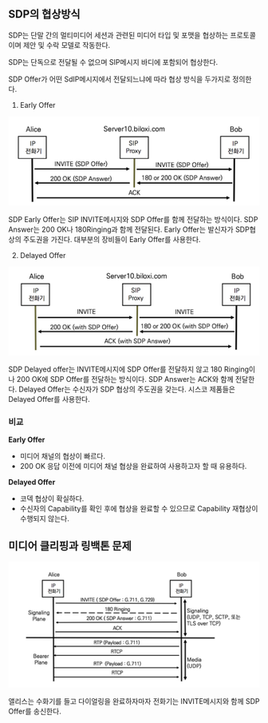 ## SDP의 협상방식

SDP는 단말 간의 멀티미디어 세션과 관련된 미디어 타입 및 포맷을 협상하는 프로토콜이며 제안 및 수락 모델로 작동한다.

SDP는 단독으로 전달될 수 없으며 SIP메시지 바디에 포함되어 협상한다.

SDP Offer가 어떤 SdIP메시지에서 전달되느냐에 따라 협상 방식을 두가지로 정의한다.



1. Early Offer

![Early Offer](./image/16_1.png)

SDP Early Offer는 SIP INVITE메시지와 SDP Offer를 함께 전달하는 방식이다. SDP Answer는 200 OK나 180Ringing과 함께 전달된다. Early Offer는 발신자가 SDP협상의 주도권을 가진다. 대부분의 장비들이 Early Offer를 사용한다.

2. Delayed Offer

![Delayed Offer](./image/16_2.png)

SDP Delayed offer는 INVITE메시지에 SDP Offer를 전달하지 않고 180 Ringing이나 200 OK에 SDP Offer를 전달하는 방식이다. SDP Answer는 ACK와 함께 전달한다. Delayed Offer는 수신자가 SDP 협상의 주도권을 갖는다. 시스코 제품들은 Delayed Offer를 사용한다.

### 비교

**Early Offer**

- 미디어 채널의 협상이 빠르다.
- 200 OK 응답 이전에 미디어 채널 협상을 완료하여 사용하고자 할 때 유용하다.

**Delayed Offer**

- 코덱 협상이 확실하다.
- 수신자의 Capability를 확인 후에 협상을 완료할 수 있으므로 Capability 재협상이 수행되지 않는다. 



## 미디어 클리핑과 링백톤 문제

![Early Offer 과정](./image/16_3.png)

앨리스는 수화기를 들고 다이얼링을 완료하자마자 전화기는 INVITE메시지와 함께 SDP Offer를 송신한다.



